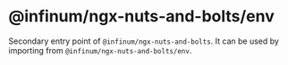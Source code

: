 # @infinum/ngx-nuts-and-bolts/env

Secondary entry point of `@infinum/ngx-nuts-and-bolts`. It can be used by importing from `@infinum/ngx-nuts-and-bolts/env`.

